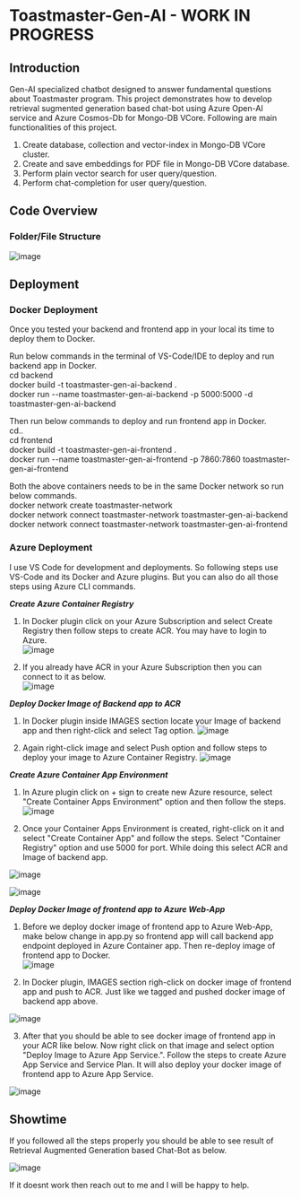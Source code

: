 # Toastmaster-Gen-AI - WORK IN PROGRESS

## Introduction
Gen-AI specialized chatbot designed to answer fundamental questions about Toastmaster program. This project demonstrates how to develop retrieval sugmented generation based chat-bot using Azure Open-AI service and Azure Cosmos-Db for Mongo-DB VCore. Following are main functionalities of this project.  
1. Create database, collection and vector-index in Mongo-DB VCore cluster.  
2. Create and save embeddings for PDF file in Mongo-DB VCore database.  
3. Perform plain vector search for user query/question.  
4. Perform chat-completion for user query/question.
   
## Code Overview
### Folder/File Structure
![image](https://github.com/meetrais/Toastmaster-Gen-AI-RAG/assets/17907862/5966ffc6-dad2-49eb-8d5e-38b070a9bb21)

## Deployment

### Docker Deployment
Once you tested your backend and frontend app in your local its time to deploy them to Docker.  

Run below commands in the terminal of VS-Code/IDE to deploy and run backend app in Docker.  
cd backend  
docker build -t toastmaster-gen-ai-backend .  
docker run --name toastmaster-gen-ai-backend -p 5000:5000 -d toastmaster-gen-ai-backend  

Then run below commands to deploy and run frontend app in Docker.  
cd..  
cd frontend  
docker build -t toastmaster-gen-ai-frontend .  
docker run --name toastmaster-gen-ai-frontend -p 7860:7860 toastmaster-gen-ai-frontend  

Both the above containers needs to be in the same Docker network so run below commands.  
docker network create toastmaster-network  
docker network connect toastmaster-network toastmaster-gen-ai-backend  
docker network connect toastmaster-network toastmaster-gen-ai-frontend  

### Azure Deployment
I use VS Code for development and deployments. So following steps use VS-Code and its Docker and Azure plugins. But you can also do all those steps using Azure CLI commands.

***Create Azure Container Registry***
1. In Docker plugin click on your Azure Subscription and select Create Registry then follow steps to create ACR. You may have to login to Azure.  
![image](https://github.com/meetrais/Toastmaster-Gen-AI-RAG/assets/17907862/73f78e03-e779-4907-a234-e547ef942a98)

2. If you already have ACR in your Azure Subscription then you can connect to it as below.  
![image](https://github.com/meetrais/Toastmaster-Gen-AI-RAG/assets/17907862/a3d4c095-9d25-4666-b72a-38e7c3abac79)

***Deploy Docker Image of Backend app to ACR***
1. In Docker plugin inside IMAGES section locate your Image of backend app and then right-click and select Tag option.
![image](https://github.com/meetrais/Toastmaster-Gen-AI-RAG/assets/17907862/4fb0e850-a4e9-4288-857b-138be0ce1ee6)

2. Again right-click image and select Push option and follow steps to deploy your image to Azure Container Registry. 
![image](https://github.com/meetrais/Toastmaster-Gen-AI-RAG/assets/17907862/ed837765-3e93-4b01-81fb-8dad02fdd01e)

***Create Azure Container App Environment***
1. In Azure plugin click on + sign to create new Azure resource, select "Create Container Apps Environment" option and then follow the steps. 
![image](https://github.com/meetrais/Toastmaster-Gen-AI-RAG/assets/17907862/90cd3a8c-fb3c-4726-9130-835d6ff087b0)

2. Once your Container Apps Environment is created, right-click on it and select "Create Container App" and follow the steps. Select "Container Registry" option and use 5000 for port. While doing this select ACR and Image of backend app.

![image](https://github.com/meetrais/Toastmaster-Gen-AI-RAG/assets/17907862/9c38ed68-4c0f-4da6-bd6c-59b859319926)

![image](https://github.com/meetrais/Toastmaster-Gen-AI-RAG/assets/17907862/ac57d21d-5c6c-4066-8283-8a6046be71d9)

***Deploy Docker Image of frontend app to Azure Web-App***
1. Before we deploy docker image of frontend app to Azure Web-App, make below change in app.py so frontend app will call backend app endpoint deployed in Azure Container app. Then re-deploy image of frontend app to Docker.  
![image](https://github.com/meetrais/Toastmaster-Gen-AI-RAG/assets/17907862/573702b3-2546-4020-87f1-7111d0ea4d89)

2. In Docker plugin, IMAGES section righ-click on docker image of frontend app and push to ACR. Just like we tagged and pushed docker image of backend app above.

![image](https://github.com/meetrais/Toastmaster-Gen-AI-RAG/assets/17907862/d3fb3e63-c043-4f51-a551-84b609b2508b)

3. After that you should be able to see docker image of frontend app in your ACR like below. Now right click on that image and select option "Deploy Image to Azure App Service.". Follow the steps to create Azure App Service and Service Plan. It will also deploy your docker image of frontend app to Azure App Service.

![image](https://github.com/meetrais/Toastmaster-Gen-AI-RAG/assets/17907862/46d0bc2d-0200-439c-8b2e-bec9baa81a19)

## Showtime
If you followed all the steps properly you should be able to see result of Retrieval Augmented Generation based Chat-Bot as below. 

![image](https://github.com/meetrais/Toastmaster-Gen-AI-RAG/assets/17907862/0b07101b-e0a3-4b62-8674-f7a792a0487b)

If it doesnt work then reach out to me and I will be happy to help.

